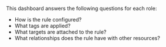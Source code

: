 This dashboard answers the following questions for each role:

- How is the rule configured?
- What tags are applied?
- What targets are attached to the rule?
- What relationships does the rule have with other resources?
